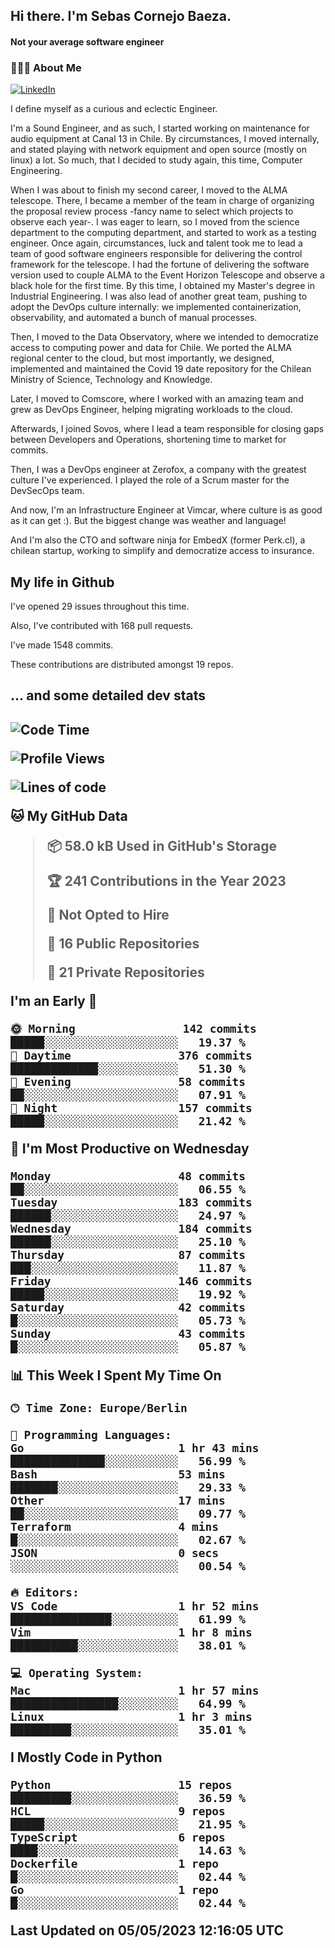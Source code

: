 <h2> Hi there.  I'm Sebas Cornejo Baeza.</h2>
<h4> Not your average software engineer</h4>
<h3> 👨🏻‍💻 About Me </h3>
<a href="http://linkedin.com/in/sebastian-cornejo-baeza/"><img alt="LinkedIn" src="https://img.shields.io/badge/Sebas%20Cornejo%20-informational?style=appveyor&logo=linkedin"></a>


I define myself as a curious and eclectic Engineer.

I'm a Sound Engineer, and as such, I started working on maintenance for audio equipment at Canal 13 in Chile.
By circumstances, I moved internally, and stated playing with network equipment and open source (mostly on linux) 
a lot. So much, that I decided to study again, this time, Computer Engineering.

When I was about to finish my second career, I moved to the ALMA telescope. There, I became a member of the team
in charge of organizing the proposal review process -fancy name to select which projects to observe each year-. 
I was eager to learn, so I moved from the science department to the computing department, and started to work as 
a testing engineer. Once again, circumstances, luck and talent took me to lead a team of good software engineers 
responsible for delivering the control framework for the telescope. I had the fortune of delivering the software
version used to couple ALMA to the Event Horizon Telescope and observe a black hole for the first time.
By this time, I obtained my Master's degree in Industrial Engineering.
I was also lead of another great team, pushing to adopt the DevOps culture internally: we implemented containerization, observability, and automated a bunch of manual processes.

Then, I moved to the Data Observatory, where we intended to democratize access to computing power
and data for Chile. We ported the ALMA regional center to the cloud, but most importantly, we designed, implemented
and maintained the Covid 19 date repository for the Chilean Ministry of Science, Technology and Knowledge.

Later, I moved to Comscore, where I worked with an amazing team and grew as DevOps Engineer, helping migrating workloads to the cloud.

Afterwards, I joined Sovos, where I lead a team responsible for closing gaps between Developers and Operations, shortening time to market for commits.

Then, I was a DevOps engineer at Zerofox, a company with the greatest culture I've experienced. I played the role of a Scrum master for the DevSecOps team.

And now, I'm an Infrastructure Engineer at Vimcar, where culture is as good as it can get :). But the biggest change was weather and language!
 
And I'm also the CTO and software ninja for EmbedX (former Perk.cl), a chilean startup, working to simplify and democratize access to insurance.

<h2> My life in Github </h2>

I've opened 29 issues throughout this time.

Also, I've contributed with 168 pull requests.

I've made 1548 commits.

These contributions are distributed amongst 19 repos.

<h2>... and some detailed dev stats<h2>

<!--START_SECTION:waka-->
![Code Time](http://img.shields.io/badge/Code%20Time-327%20hrs%2038%20mins-blue)

![Profile Views](http://img.shields.io/badge/Profile%20Views-8-blue)

![Lines of code](https://img.shields.io/badge/From%20Hello%20World%20I%27ve%20Written-631.4%20thousand%20lines%20of%20code-blue)

**🐱 My GitHub Data** 

> 📦 58.0 kB Used in GitHub's Storage 
 > 
> 🏆 241 Contributions in the Year 2023
 > 
> 🚫 Not Opted to Hire
 > 
> 📜 16 Public Repositories 
 > 
> 🔑 21 Private Repositories 
 > 
**I'm an Early 🐤** 

```text
🌞 Morning                142 commits         █████░░░░░░░░░░░░░░░░░░░░   19.37 % 
🌆 Daytime                376 commits         █████████████░░░░░░░░░░░░   51.30 % 
🌃 Evening                58 commits          ██░░░░░░░░░░░░░░░░░░░░░░░   07.91 % 
🌙 Night                  157 commits         █████░░░░░░░░░░░░░░░░░░░░   21.42 % 
```
📅 **I'm Most Productive on Wednesday** 

```text
Monday                   48 commits          ██░░░░░░░░░░░░░░░░░░░░░░░   06.55 % 
Tuesday                  183 commits         ██████░░░░░░░░░░░░░░░░░░░   24.97 % 
Wednesday                184 commits         ██████░░░░░░░░░░░░░░░░░░░   25.10 % 
Thursday                 87 commits          ███░░░░░░░░░░░░░░░░░░░░░░   11.87 % 
Friday                   146 commits         █████░░░░░░░░░░░░░░░░░░░░   19.92 % 
Saturday                 42 commits          █░░░░░░░░░░░░░░░░░░░░░░░░   05.73 % 
Sunday                   43 commits          █░░░░░░░░░░░░░░░░░░░░░░░░   05.87 % 
```


📊 **This Week I Spent My Time On** 

```text
🕑︎ Time Zone: Europe/Berlin

💬 Programming Languages: 
Go                       1 hr 43 mins        ██████████████░░░░░░░░░░░   56.99 % 
Bash                     53 mins             ███████░░░░░░░░░░░░░░░░░░   29.33 % 
Other                    17 mins             ██░░░░░░░░░░░░░░░░░░░░░░░   09.77 % 
Terraform                4 mins              █░░░░░░░░░░░░░░░░░░░░░░░░   02.67 % 
JSON                     0 secs              ░░░░░░░░░░░░░░░░░░░░░░░░░   00.54 % 

🔥 Editors: 
VS Code                  1 hr 52 mins        ███████████████░░░░░░░░░░   61.99 % 
Vim                      1 hr 8 mins         ██████████░░░░░░░░░░░░░░░   38.01 % 

💻 Operating System: 
Mac                      1 hr 57 mins        ████████████████░░░░░░░░░   64.99 % 
Linux                    1 hr 3 mins         █████████░░░░░░░░░░░░░░░░   35.01 % 
```

**I Mostly Code in Python** 

```text
Python                   15 repos            █████████░░░░░░░░░░░░░░░░   36.59 % 
HCL                      9 repos             █████░░░░░░░░░░░░░░░░░░░░   21.95 % 
TypeScript               6 repos             ████░░░░░░░░░░░░░░░░░░░░░   14.63 % 
Dockerfile               1 repo              █░░░░░░░░░░░░░░░░░░░░░░░░   02.44 % 
Go                       1 repo              █░░░░░░░░░░░░░░░░░░░░░░░░   02.44 % 
```




 Last Updated on 05/05/2023 12:16:05 UTC
<!--END_SECTION:waka-->
